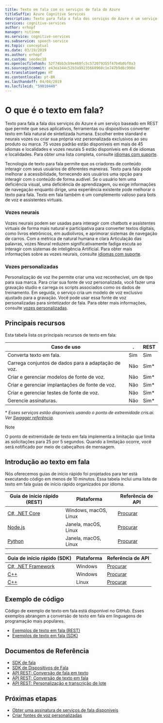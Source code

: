 ```yaml
---
title: Texto em fala com os serviços de fala do Azure
titleSuffix: Azure Cognitive Services
description: Texto para fala a fala dos serviços do Azure é um serviço baseado em REST que permite que seus aplicativos, ferramentas ou dispositivos converter texto em fala natural de sintetizada humana. Escolher entre standard e neurais vozes ou criar sua própria voz personalizada exclusivos ao seu produto ou marca. 75 vozes padrão estão disponíveis em mais de 45 idiomas e localidades e vozes neurais 5 estão disponíveis em 4 de idiomas e localidades.
services: cognitive-services
author: erhopf
manager: nitinme
ms.service: cognitive-services
ms.subservice: speech-service
ms.topic: conceptual
ms.date: 03/19/2019
ms.author: erhopf
ms.custom: seodec18
ms.openlocfilehash: 52f74bb3cb9e460fc5c572079355f47b4b0bf0a3
ms.sourcegitcommit: e43ea344c52b3a99235660960c1e747b9d6c990e
ms.translationtype: HT
ms.contentlocale: pt-BR
ms.lasthandoff: 04/04/2019
ms.locfileid: "59010440"
---
```

# <a name="what-is-text-to-speech"></a>O que é o texto em fala?

Texto para fala a fala dos serviços do Azure é um serviço baseado em REST que permite que seus aplicativos, ferramentas ou dispositivos converter texto em fala natural de sintetizada humana. Escolher entre standard e neurais vozes ou criar sua própria voz personalizada exclusivos ao seu produto ou marca. 75 vozes padrão estão disponíveis em mais de 45 idiomas e localidades e vozes neurais 5 estão disponíveis em 4 de idiomas e localidades. Para obter uma lista completa, consulte [idiomas com suporte](language-support.md#text-to-speech).

Tecnologia de texto para fala permite que os criadores de conteúdo interagir com seus usuários de diferentes maneiras. Texto para fala pode melhorar a acessibilidade, fornecendo aos usuários uma opção para interagir com o conteúdo de forma audível. Se o usuário tem uma deficiência visual, uma deficiência de aprendizagem, ou exige informações de navegação enquanto dirige, uma experiência existente pode melhorar o texto para fala. Texto em fala também é um complemento valioso para bots de voz e assistentes virtuais.

### <a name="neural-voices"></a>Vozes neurais

Vozes neurais podem ser usadas para interagir com chatbots e assistentes virtuais de forma mais natural e participativa para converter textos digitais, como livros eletrônicos, em audiolivros, e aprimorar sistemas de navegação de carros. Com a métrica de natural humana e clara Articulação das palavras, vozes Neural reduzem significativamente fadiga escuta ao interagir com sistemas de inteligência Artificial. Para obter mais informações sobre as vozes neurais, consulte [idiomas com suporte](language-support.md#text-to-speech).

### <a name="custom-voices"></a>Vozes personalizadas

Personalização de voz lhe permite criar uma voz reconhecível, um de tipo para sua marca. Para criar sua fonte de voz personalizada, você fazer uma gravação studio e carrega os scripts associados como os dados de treinamento. Em seguida, o serviço cria um modelo de voz exclusivo ajustado para a gravação. Você pode usar essa fonte de voz personalizadas para sintetizador de fala. Para obter mais informações, consulte [vozes personalizadas](how-to-customize-voice-font.md).

## <a name="core-features"></a>Principais recursos

Esta tabela lista os principais recursos de texto em fala:

| Caso de uso | . | REST |
|----------|-----|------|
| Converta texto em fala. | Sim | Sim |
| Carrega conjuntos de dados para a adaptação de voz. | Não  | Sim\* |
| Criar e gerenciar modelos de fonte de voz. | Não  | Sim\* |
| Criar e gerenciar implantações de fonte de voz. | Não  | Sim\* |
| Criar e gerenciar testes de fonte de voz. | Não  | Sim\* |
| Gerencie assinaturas. | Não  | Sim\* |

\* *Esses serviços estão disponíveis usando o ponto de extremidade cris.ai. Ver [Swagger referência](https://westus.cris.ai/swagger/ui/index).*

> [!NOTE]
> O ponto de extremidade de texto em fala implementa a limitação que limita as solicitações para 25 por 5 segundos. Quando a limitação ocorre, você será notificado por meio de cabeçalhos de mensagem.

## <a name="get-started-with-text-to-speech"></a>Introdução ao texto em fala

Nós oferecemos guias de início rápido foi projetados para ter está executando código em menos de 10 minutos. Essa tabela inclui uma lista de texto em fala guias de início rápido organizados por idioma.

| Guia de início rápido (REST) | Plataforma | Referência de API |
|------------|----------|---------------|
| [C#, .NET Core](quickstart-dotnet-text-to-speech.md) | Windows, macOS, Linux | [Procurar](https://docs.microsoft.com/azure/cognitive-services/speech-service/rest-apis) |
| [Node.js](quickstart-nodejs-text-to-speech.md) | Janela, macOS, Linux | [Procurar](https://docs.microsoft.com/azure/cognitive-services/speech-service/rest-apis) |
| [Python](quickstart-python-text-to-speech.md) | Janela, macOS, Linux | [Procurar](https://docs.microsoft.com/azure/cognitive-services/speech-service/rest-apis) |

| Guia de início rápido (SDK) | Plataforma | Referência de API |
|------------|----------|---------------|
| [C#, .NET Framework](quickstart-text-to-speech-dotnet-windows.md) |  Windows | [Procurar](https://aka.ms/csspeech/csharpref) |
| [C++](quickstart-text-to-speech-cpp-windows.md) |  Windows | [Procurar](https://aka.ms/csspeech/cppref) |
| [C++](quickstart-text-to-speech-cpp-linux.md) | Linux | [Procurar](https://aka.ms/csspeech/cppref) |

## <a name="sample-code"></a>Exemplo de código

Código de exemplo de texto em fala está disponível no GitHub. Esses exemplos abrangem a conversão de texto em fala em linguagens de programação mais populares.

* [Exemplos de texto em fala (REST)](https://github.com/Azure-Samples/Cognitive-Speech-TTS)
* [Exemplos de texto em fala (SDK)](https://github.com/Azure-Samples/cognitive-services-speech-sdk)

## <a name="reference-docs"></a>Documentos de Referência

* [SDK de fala](speech-sdk-reference.md)
* [SDK de Dispositivos de Fala](speech-devices-sdk.md)
* [API REST: Conversão de fala em texto](rest-speech-to-text.md)
* [API REST: Conversão de texto em fala](rest-text-to-speech.md)
* [API REST: Personalização e transcrição de lote](https://westus.cris.ai/swagger/ui/index)

## <a name="next-steps"></a>Próximas etapas

* [Obter uma assinatura de serviços de fala disponíveis](get-started.md)
* [Criar fontes de voz personalizadas](how-to-customize-voice-font.md)
